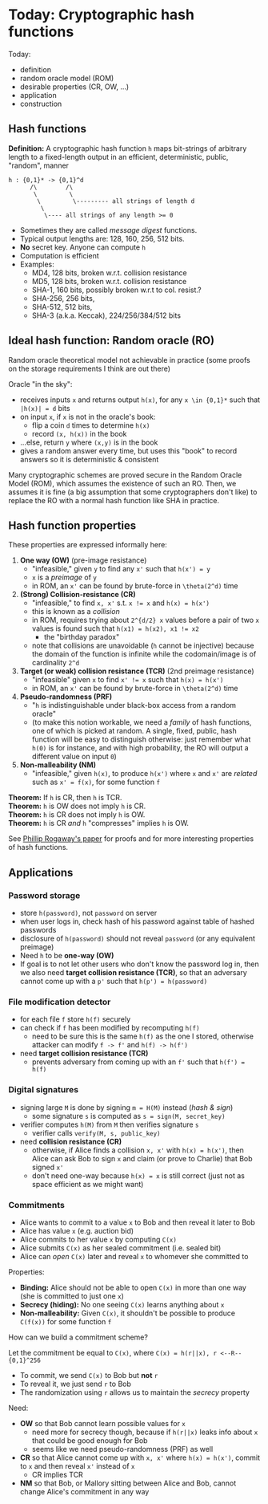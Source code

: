 Today: Cryptographic hash functions
===================================

Today:

 - definition
 - random oracle model (ROM)
 - desirable properties (CR, OW, ...)
 - application
 - construction

Hash functions
--------------

**Definition:** A cryptographic hash function `h` maps bit-strings of arbitrary
length to a fixed-length output in an efficient, deterministic, public,
"random", manner

    h : {0,1}* -> {0,1}^d
          /\        /\
           \         \
            \         \--------- all strings of length d
             \
              \---- all strings of any length >= 0

 - Sometimes they are called _message digest_ functions.
 - Typical output lengths are: 128, 160, 256, 512 bits.
 - **No** secret key. Anyone can compute `h`
 - Computation is efficient
 - Examples: 
   + MD4, 128 bits, broken w.r.t. collision resistance
   + MD5, 128 bits, broken w.r.t. collision resistance
   + SHA-1, 160 bits, possibly broken w.r.t to col. resist.?
   + SHA-256, 256 bits,
   + SHA-512, 512 bits,
   + SHA-3 (a.k.a. Keccak), 224/256/384/512 bits

Ideal hash function: Random oracle (RO)
---------------------------------------

Random oracle theoretical model not achievable in practice (some proofs on the
storage requirements I think are out there)

Oracle "in the sky":

 - receives inputs `x` and returns output `h(x)`, for any `x \in {0,1}*` such
   that `|h(x)| = d` bits
 - on input `x`, if `x` is not in the oracle's book:
   + flip a coin `d` times to determine `h(x)`
   + record `(x, h(x))` in the book
 - ...else, return `y` where `(x,y)` is in the book
 - gives a random answer every time, but uses this "book" to record answers so
   it is deterministic & consistent

Many cryptographic schemes are proved secure in the Random Oracle Model (ROM),
which assumes the existence of such an RO. Then, we assumes it is fine (a big
assumption that some cryptographers don't like) to replace the RO with a normal
hash function like SHA in practice.

Hash function properties
------------------------

These properties are expressed informally here:

 1. **One way (OW)** (pre-image resistance)
    + "infeasible," given `y` to find any `x'` such that `h(x') = y`
    + `x` is a _preimage_ of `y`
    + in ROM, an `x'` can be found by brute-force in `\theta(2^d)` time
 2. **(Strong) Collision-resistance (CR)**
    + "infeasible," to find `x, x'` s.t. `x != x` and `h(x) = h(x')`
    + this is known as a _collision_
    + in ROM, requires trying about `2^{d/2} x` values before a pair of two `x` 
      values is found such that `h(x1) = h(x2), x1 != x2`
        - the "birthday paradox"
    + note that collisions are unavoidable (`h` cannot be injective) because
      the domain of the function is infinite while the codomain/image is of
      cardinality `2^d`
 3. **Target (or weak) collision resistance (TCR)** (2nd preimage resistance)
    + "infeasible" given `x` to find `x' != x` such that `h(x) = h(x')`
    + in ROM, an `x'` can be found by brute-force in `\theta(2^d)` time
 4. **Pseudo-randomness (PRF)**
    + "`h` is indistinguishable under black-box access from a random oracle"
    + (to make this notion workable, we need a _family_ of hash functions, one
       of which is picked at random. A single, fixed, public, hash function will
       be easy to distinguish otherwise: just remember what `h(0)` is for
       instance, and with high probability, the RO will output a different value
       on input `0`)
 5. **Non-malleability (NM)**
    + "infeasible," given `h(x)`, to produce `h(x')` where `x` and `x'` are _related_ such as `x' = f(x)`, for some function `f`

**Theorem:** If `h` is CR, then `h` is TCR.  
**Theorem:** `h` is OW does not imply `h` is CR.  
**Theorem:** `h` is CR does not imply `h` is OW.  
**Theorem:** `h` is CR _and_ `h` "compresses" implies `h` is OW.  

See [Phillip Rogaway's paper](papers/rogaway-hashes.pdf) for proofs and for more interesting properties of hash functions.

Applications
------------

### Password storage

 - store `h(password)`, not `password` on server
 - when user logs in, check hash of his password against table of hashed passwords
 - disclosure of `h(password)` should not reveal `password` (or any equivalent
   preimage)
 - Need `h` to be **one-way (OW)**
 - If goal is to not let other users who don't know the password log in, then
   we also need **target collision resistance (TCR)**, so that an adversary
   cannot come up with a `p'` such that `h(p') = h(password)`

### File modification detector

 - for each file `f` store `h(f)` securely
 - can check if `f` has been modified by recomputing `h(f)`
   + need to be sure this is the same `h(f)` as the one I stored, otherwise
     attacker can modify `f -> f'` and `h(f) -> h(f')`
 - need **target collision resistance (TCR)**
   + prevents adversary from coming up with an `f'` such that `h(f') = h(f)`

### Digital signatures

 - signing large `M` is done by signing `m = H(M)` instead (_hash & sign_)
   + some signature `s` is computed as `s = sign(M, secret_key)`
 - verifier computes `h(M)` from  `M` then verifies signature `s`
   + verifier calls `verify(M, s, public_key)`
 - need **collision resistance (CR)**
   + otherwise, if Alice finds a collision `x, x'` with `h(x) = h(x')`, then
     Alice can ask Bob to sign `x` and claim (or prove to Charlie) that Bob
     signed `x'`
   + don't need one-way because `h(x) = x` is still correct (just not as 
     space efficient as we might want)

### Commitments

 - Alice wants to commit to a value `x` to Bob and then reveal it later to Bob
 - Alice has value `x` (e.g. auction bid)
 - Alice commits to her value `x` by computing `C(x)`
 - Alice submits `C(x)` as her sealed commitment (i.e. sealed bit)
 - Alice can _open_ `C(x)` later and reveal `x` to whomever she committed to

Properties:

 - **Binding:** Alice should not be able to open `C(x)` in more than one way (she
   is committed to just one `x`)
 - **Secrecy (hiding):** No one seeing `C(x)` learns anything about `x`
 - **Non-malleability:** Given `C(x)`, it shouldn't be possible to produce 
   `C(f(x))` for some function `f`
 
How can we build a commitment scheme?

Let the commitment be equal to `C(x)`, where `C(x) = h(r||x), r <--R-- {0,1}^256`

 - To commit, we send `C(x)` to Bob but **not** `r`
 - To reveal it, we just send `r` to Bob
 - The randomization using `r` allows us to maintain the _secrecy_ property

Need: 

 - **OW** so that Bob cannot learn possible values for `x` 
   + need more for secrecy though, because if `h(r||x)` leaks info about `x`
     that could be good enough for Bob
   + seems like we need pseudo-randomness (PRF) as well
 - **CR** so that Alice cannot come up with `x, x'` where `h(x) = h(x')`, commit
   to `x` and then reveal `x'` instead of `x`
   + CR implies TCR
 - **NM** so that Bob, or Mallory sitting between Alice and Bob, cannot change
   Alice's commitment in any way

